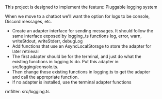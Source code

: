 This project is designed to implement the feature: Pluggable logging system

When we move to a chatbot we'll want the option for logs to be console, Discord messages, etc. 

- Create an adapter interface for sending messages. It should follow the same interface exposed by logging,.ts functions log, error, warn, writeStdout, writeStderr, debugLog
- Add functions that use an AsyncLocalStorage to store the adapter for later retrieval
- The first adapter should be for the terminal, and just do what the existing functions in logging.ts do. Put this adapter in src/logging/console.ts. 
- Then change those existing functions in logging.ts to get the adapter and call the appropriate function.
- If no adapter is installed, use the terminal adapter functions

rmfilter: src/logging.ts